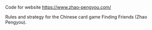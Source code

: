 Code for website https://www.zhao-pengyou.com/

Rules and strategy for the Chinese card game Finding Friends (Zhao Pengyou).
